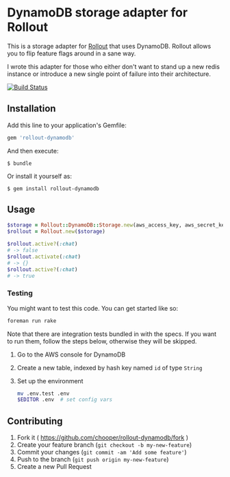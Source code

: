 # DynamoDB storage adapter for Rollout

This is a storage adapter for
[Rollout](https://github.com/FetLife/rollout) that uses DynamoDB.
Rollout allows you to flip feature flags around in a sane way.

I wrote this adapter for those who either don't want to stand up a new
redis instance or introduce a new single point of failure into their
architecture.

[![Build Status](https://travis-ci.org/chooper/rollout-dynamodb.svg?branch=master)](https://travis-ci.org/chooper/rollout-dynamodb)

## Installation

Add this line to your application's Gemfile:

```ruby
gem 'rollout-dynamodb'
```

And then execute:

    $ bundle

Or install it yourself as:

    $ gem install rollout-dynamodb

## Usage

```ruby
$storage = Rollout::DynamoDB::Storage.new(aws_access_key, aws_secret_key, aws_table_name, aws_region)
$rollout = Rollout.new($storage)

$rollout.active?(:chat)
# -> false
$rollout.activate(:chat)
# -> {}
$rollout.active?(:chat)
# -> true
```

### Testing

You might want to test this code. You can get started like so:

```bash
foreman run rake
```

Note that there are integration tests bundled in with the specs. If you want to run them, follow the steps below, otherwise they will be skipped.

1. Go to the AWS console for DynamoDB
2. Create a new table, indexed by hash key named `id` of type `String`
3. Set up the environment

    ```bash
    mv .env.test .env
    $EDITOR .env  # set config vars
    ```

## Contributing

1. Fork it ( https://github.com/chooper/rollout-dynamodb/fork )
2. Create your feature branch (`git checkout -b my-new-feature`)
3. Commit your changes (`git commit -am 'Add some feature'`)
4. Push to the branch (`git push origin my-new-feature`)
5. Create a new Pull Request

